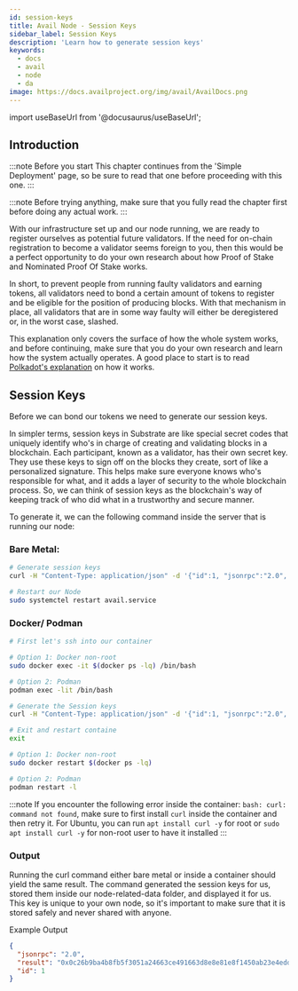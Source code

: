 ```yaml
---
id: session-keys
title: Avail Node - Session Keys
sidebar_label: Session Keys
description: 'Learn how to generate session keys'
keywords:
  - docs
  - avail
  - node
  - da
image: https://docs.availproject.org/img/avail/AvailDocs.png
---
```


import useBaseUrl from '@docusaurus/useBaseUrl';

## Introduction

:::note Before you start
This chapter continues from the 'Simple Deployment' page, so be sure to read that one before proceeding with this one.
:::

:::note
Before trying anything, make sure that you fully read the chapter first before doing any actual work.
:::

With our infrastructure set up and our node running, we are ready to register ourselves as potential future validators. If the need for on-chain registration to become a validator seems foreign to you, then this would be a perfect opportunity to do your own research about how Proof of Stake and Nominated Proof Of Stake works.

In short, to prevent people from running faulty validators and earning tokens, all validators need to bond a certain amount of tokens to register and be eligible for the position of producing blocks. With that mechanism in place, all validators that are in some way faulty will either be deregistered or, in the worst case, slashed.

This explanation only covers the surface of how the whole system works, and before continuing, make sure that you do your own research and learn how the system actually operates. A good place to start is to read [Polkadot's explanation](https://wiki.polkadot.network/docs/learn-staking) on how it works.

## Session Keys

Before we can bond our tokens we need to generate our session keys.

In simpler terms, session keys in Substrate are like special secret codes that uniquely identify who's in charge of creating and validating blocks in a blockchain. Each participant, known as a validator, has their own secret key. They use these keys to sign off on the blocks they create, sort of like a personalized signature. This helps make sure everyone knows who's responsible for what, and it adds a layer of security to the whole blockchain process. So, we can think of session keys as the blockchain's way of keeping track of who did what in a trustworthy and secure manner.

To generate it, we can the following command inside the server that is running our node:

### Bare Metal:

```bash
# Generate session keys
curl -H "Content-Type: application/json" -d '{"id":1, "jsonrpc":"2.0", "method": "author_rotateKeys", "params":[]}' http://localhost:9944

# Restart our Node
sudo systemctel restart avail.service
```

### Docker/ Podman

```bash
# First let's ssh into our container

# Option 1: Docker non-root
sudo docker exec -it $(docker ps -lq) /bin/bash

# Option 2: Podman
podman exec -lit /bin/bash

# Generate the Session keys
curl -H "Content-Type: application/json" -d '{"id":1, "jsonrpc":"2.0", "method": "author_rotateKeys", "params":[]}' http://localhost:9944

# Exit and restart containe
exit

# Option 1: Docker non-root
sudo docker restart $(docker ps -lq)

# Option 2: Podman
podman restart -l
```

:::note
If you encounter the following error inside the container: `bash: curl: command not found`, make sure to first install `curl` inside the container and then retry it.
For Ubuntu, you can run `apt install curl -y` for root or `sudo apt install curl -y` for non-root user to have it installed
:::

### Output

Running the curl command either bare metal or inside a container should yield the same result. The command generated the session keys for us, stored them inside our node-related-data folder, and displayed it for us. This key is unique to your own node, so it's important to make sure that it is stored safely and never shared with anyone.

Example Output

```json
{
  "jsonrpc": "2.0",
  "result": "0x0c26b9ba4b8fb5f3051a24663ce491663d8e8e81e8f1450ab23e4edd7d3b4f4c7e5e1047ae1edAb5bde2dad7915629b8aec892c550515ed0b1cb7e056e8a33d16c9c7faba50abd75438d4a2bbdbb6b2c35e09ad480e07ffeb1a2175feda23a3fd475eb0ad21e2f67693a1d6964b81d1454a19dd53256223a178a74cb0df4cc43",
  "id": 1
}
```
